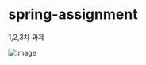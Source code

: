 # spring-assignment
1,2,3차 과제

![image](https://user-images.githubusercontent.com/94349690/202908158-289fdadd-54de-47c2-9776-125945c9587d.png)
